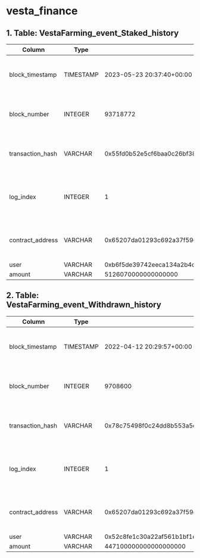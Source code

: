 # vesta\_finance

## 1. Table: VestaFarming\_event\_Staked\_history

| Column            | Type      | Example                                                            | Description                                                  |
| ----------------- | --------- | ------------------------------------------------------------------ | ------------------------------------------------------------ |
| block\_timestamp  | TIMESTAMP | 2023-05-23 20:37:40+00:00                                          | Timestamp of the block where this event was emitted          |
| block\_number     | INTEGER   | 93718772                                                           | The block number where this event was emitted                |
| transaction\_hash | VARCHAR   | 0x55fd0b52e5cf6baa0c26bf38cd6569c2b41d72c01cb31785de31c5ae80c6a7f7 | Hash of the transactions in which this event was emitted     |
| log\_index        | INTEGER   | 1                                                                  | Integer of the log index position in the block of this event |
| contract\_address | VARCHAR   | 0x65207da01293c692a37f59d1d9b1624f0f21177c                         | Address of the contract that produced the log                |
| user              | VARCHAR   | 0xb6f5de39742eeca134a2b4cda5ad4f43617e8f65                         |                                                              |
| amount            | VARCHAR   | 5126070000000000000                                                |                                                              |

## 2. Table: VestaFarming\_event\_Withdrawn\_history

| Column            | Type      | Example                                                            | Description                                                  |
| ----------------- | --------- | ------------------------------------------------------------------ | ------------------------------------------------------------ |
| block\_timestamp  | TIMESTAMP | 2022-04-12 20:29:57+00:00                                          | Timestamp of the block where this event was emitted          |
| block\_number     | INTEGER   | 9708600                                                            | The block number where this event was emitted                |
| transaction\_hash | VARCHAR   | 0x78c75498f0c24dd8b553a5c6003178ef2051397588c71cf8fa1bce44bf8bcd65 | Hash of the transactions in which this event was emitted     |
| log\_index        | INTEGER   | 1                                                                  | Integer of the log index position in the block of this event |
| contract\_address | VARCHAR   | 0x65207da01293c692a37f59d1d9b1624f0f21177c                         | Address of the contract that produced the log                |
| user              | VARCHAR   | 0x52c8fe1c30a22af561b1bf1e1d6a476b37d61c68                         |                                                              |
| amount            | VARCHAR   | 447100000000000000000                                              |                                                              |
